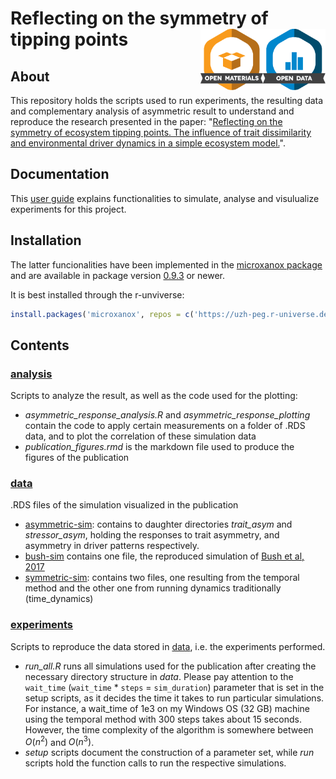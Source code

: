 # Reflecting on the symmetry of tipping points <img src="img/data_large_color.png" alt="Data Image" width="100" align = "right" />  <img src="img/materials_large_color.png" alt="Materials Image" width="100" align="right" />


## About

This repository holds the scripts used to run experiments, the resulting data  and complementary analysis of asymmetric result to understand and
reproduce the research presented in the paper: "[Reflecting on the symmetry of ecosystem tipping points. The influence of trait dissimilarity and environmental driver dynamics in a simple ecosystem model.](https://doi.org/10.1002/ece3.11421)". 

## Documentation

This [user guide](https://uzh-peg.r-universe.dev/articles/microxanox/SymSys-User-guide.html) explains functionalities to simulate, analyse and visulualize experiments for this project. 


## Installation

The latter funcionalities have been implemented in the [microxanox package](https://github.com/UZH-PEG/microxanox) and are available in package version [0.9.3](https://zenodo.org/records/10119025) or newer.

It is best installed through the r-unviverse:

```r
install.packages('microxanox', repos = c('https://uzh-peg.r-universe.dev', 'https://cloud.r-project.org'))
```

## Contents

### [analysis](analysis/)

 Scripts to analyze the result, as well as the code used for the plotting:
  - *asymmetric_response_analysis.R* and *asymmetric_response_plotting* contain the code to apply certain measurements on a folder of .RDS data, and to plot the correlation of these simulation data
  - *publication_figures.rmd* is the markdown file used to produce the figures of the publication

### [data](data/)

.RDS files of the simulation visualized in the publication

  - [asymmetric-sim](data/asymmetric-sim/): contains to daughter directories *trait_asym* and *stressor_asym*, holding the responses to trait asymmetry, and asymmetry in driver patterns respectively.
  - [bush-sim](data/bush-sim/) contains one file, the reproduced simulation of [Bush et al, 2017](https://www.nature.com/articles/s41467-017-00912-x)
  - [symmetric-sim](data/symmetric-sim): contains two files, one resulting from the temporal method and the other one from running dynamics traditionally (time_dynamics)

### [experiments](experiments)

Scripts to reproduce the data stored in [data](data/), i.e. the experiments performed.

  - *run_all.R* runs all simulations used for the publication after creating the necessary directory structure in *data*. Please pay attention to the `wait_time` (`wait_time` * `steps` = `sim_duration`) parameter that is set in the setup scripts, as it decides the time it takes to run particular simulations. For instance, a wait_time of 1e3 on my Windows OS (32 GB) machine using the temporal method with 300 steps takes about 15 seconds. However, the time complexity of the algorithm is somewhere between $O(n^2)$ and $O(n^3)$.
  - *setup* scripts document the construction of a parameter set, while *run* scripts hold the function calls to run the respective simulations.
